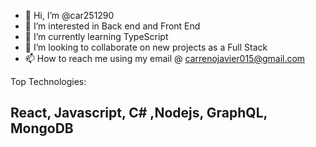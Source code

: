 - 👋 Hi, I’m @car251290
- 👀 I’m interested in Back end and Front End
- 🌱 I’m currently learning TypeScript
- 💞️ I’m looking to collaborate on new projects as a Full Stack
- 📫 How to reach me using my email @ carrenojavier015@gmail.com

Top Technologies: 
## React, Javascript, C# ,Nodejs, GraphQL, MongoDB


<!---
car251290/car251290 is a ✨ special ✨ repository because its `README.md` (this file) appears on your GitHub profile.
You can click the Preview link to take a look at your changes.
--->
